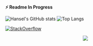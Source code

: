<!-- GitHub stats -->
<b>⚡ Readme In Progress</b>

![Hansel's GitHub stats](https://github-readme-stats.vercel.app/api?username=HanselPalencia&show_icons=true&theme=radical&count_private=true&show_icons=true)
![Top Langs](https://github-readme-stats.vercel.app/api/top-langs/?username=HanselPalencia&layout=compact&theme=radical)

<a href="https://stackoverflow.com/users/10897981/hansel-palencia" target="_blank">
<img alt="StackOverflow"
src="https://stackoverflow-badge.vercel.app/?userID=10897981" />
</a>


<!-- retro visitor counter -->
 <p align="center"> 
  <img src="https://profile-counter.glitch.me/HanselPalencia/count.svg" />
 </p>
 
<!--
**HanselPalencia/HanselPalencia** is a ✨ _special_ ✨ repository because its `README.md` (this file) appears on your GitHub profile.

Here are some ideas to get you started:

- 🔭 I’m currently working on ...
- 🌱 I’m currently learning ...
- 👯 I’m looking to collaborate on ...
- 🤔 I’m looking for help with ...
- 💬 Ask me about ...
- 📫 How to reach me: ...
- 😄 Pronouns: ...
- ⚡ Fun fact: ...
-->
